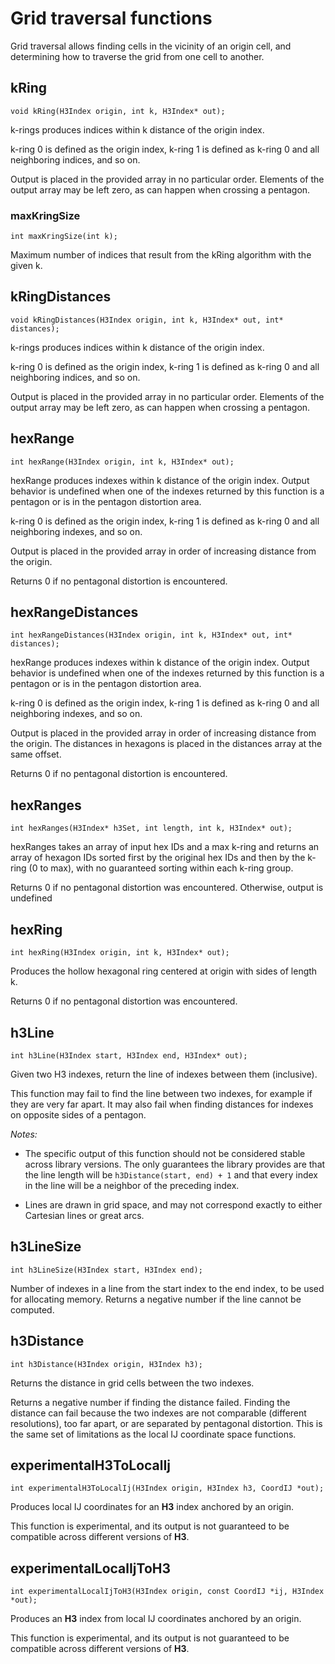 # Grid traversal functions

Grid traversal allows finding cells in the vicinity of an origin cell, and determining how to traverse the grid from one cell to another.

## kRing

```
void kRing(H3Index origin, int k, H3Index* out);
```

k-rings produces indices within k distance of the origin index.

k-ring 0 is defined as the origin index, k-ring 1 is defined as k-ring 0 and
all neighboring indices, and so on.

Output is placed in the provided array in no particular order. Elements of
the output array may be left zero, as can happen when crossing a pentagon.

### maxKringSize

```
int maxKringSize(int k);
```

Maximum number of indices that result from the kRing algorithm with the given k.

## kRingDistances

```
void kRingDistances(H3Index origin, int k, H3Index* out, int* distances);
```

k-rings produces indices within k distance of the origin index.

k-ring 0 is defined as the origin index, k-ring 1 is defined as k-ring 0 and
all neighboring indices, and so on.

Output is placed in the provided array in no particular order. Elements of
the output array may be left zero, as can happen when crossing a pentagon.

## hexRange

```
int hexRange(H3Index origin, int k, H3Index* out);
```

hexRange produces indexes within k distance of the origin index.
Output behavior is undefined when one of the indexes returned by this
function is a pentagon or is in the pentagon distortion area.

k-ring 0 is defined as the origin index, k-ring 1 is defined as k-ring 0 and
all neighboring indexes, and so on.

Output is placed in the provided array in order of increasing distance from
the origin.

Returns 0 if no pentagonal distortion is encountered.
 
## hexRangeDistances

```
int hexRangeDistances(H3Index origin, int k, H3Index* out, int* distances);
```

hexRange produces indexes within k distance of the origin index.
Output behavior is undefined when one of the indexes returned by this
function is a pentagon or is in the pentagon distortion area.

k-ring 0 is defined as the origin index, k-ring 1 is defined as k-ring 0 and
all neighboring indexes, and so on.

Output is placed in the provided array in order of increasing distance from
the origin. The distances in hexagons is placed in the distances array at
the same offset.
 
Returns 0 if no pentagonal distortion is encountered.

## hexRanges

```
int hexRanges(H3Index* h3Set, int length, int k, H3Index* out);
```

hexRanges takes an array of input hex IDs and a max k-ring and returns an
array of hexagon IDs sorted first by the original hex IDs and then by the
k-ring (0 to max), with no guaranteed sorting within each k-ring group.

Returns 0 if no pentagonal distortion was encountered. Otherwise, output
is undefined

## hexRing

```
int hexRing(H3Index origin, int k, H3Index* out);
```

Produces the hollow hexagonal ring centered at origin with sides of length k.
 
Returns 0 if no pentagonal distortion was encountered.

## h3Line

```
int h3Line(H3Index start, H3Index end, H3Index* out);
```

Given two H3 indexes, return the line of indexes between them (inclusive).

This function may fail to find the line between two indexes, for
example if they are very far apart. It may also fail when finding
distances for indexes on opposite sides of a pentagon.

*Notes:*

 * The specific output of this function should not be considered stable
   across library versions. The only guarantees the library provides are
   that the line length will be `h3Distance(start, end) + 1` and that
   every index in the line will be a neighbor of the preceding index.

 * Lines are drawn in grid space, and may not correspond exactly to either
   Cartesian lines or great arcs.

## h3LineSize

```
int h3LineSize(H3Index start, H3Index end);
```

Number of indexes in a line from the start index to the end index,
to be used for allocating memory. Returns a negative number if the
line cannot be computed.

## h3Distance

```
int h3Distance(H3Index origin, H3Index h3);
```

Returns the distance in grid cells between the two indexes.

Returns a negative number if finding the distance failed. Finding the distance can fail because the two
indexes are not comparable (different resolutions), too far apart, or are separated by pentagonal
distortion. This is the same set of limitations as the local IJ coordinate space functions.

## experimentalH3ToLocalIj

```
int experimentalH3ToLocalIj(H3Index origin, H3Index h3, CoordIJ *out);
```

Produces local IJ coordinates for an **H3** index anchored by an origin.

This function is experimental, and its output is not guaranteed
to be compatible across different versions of **H3**.

## experimentalLocalIjToH3

```
int experimentalLocalIjToH3(H3Index origin, const CoordIJ *ij, H3Index *out);
```

Produces an **H3** index from local IJ coordinates anchored by an origin.

This function is experimental, and its output is not guaranteed
to be compatible across different versions of **H3**.
